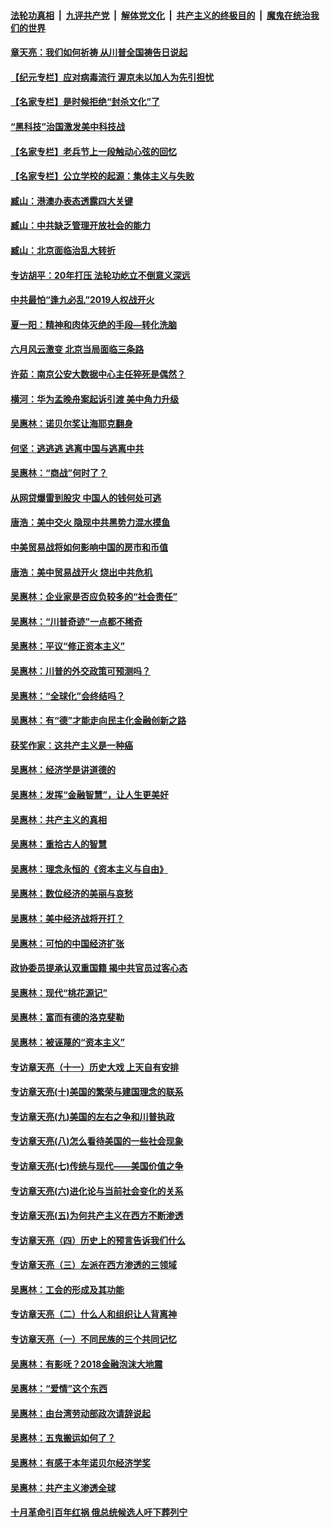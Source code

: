 

####  [法轮功真相](../../../../basic/blob/master/README.md?t=07082102) &nbsp;|&nbsp; [九评共产党](../../../../9ping.md/blob/master/README.md?t=07082102) &nbsp;|&nbsp; [解体党文化](../../../../jtdwh.md/blob/master/README.md?t=07082102)  &nbsp;|&nbsp; [共产主义的终极目的](../../../../gczydzjmd.md/blob/master/README.md?t=07082102) &nbsp;|&nbsp; [魔鬼在统治我们的世界](../../../../mgztzwmdsj.md/blob/master/README.md?t=07082102) 

#### [章天亮：我们如何祈祷 从川普全国祷告日说起](../pages/nsc423/n11944627.md?t=07082102) 

#### [【纪元专栏】应对病毒流行 渥京未以加人为先引担忧](../pages/nsc423/n11875714.md?t=07082102) 

#### [【名家专栏】是时候拒绝“封杀文化”了](../pages/nsc423/n11814093.md?t=07082102) 

#### [“黑科技”治国激发美中科技战](../pages/nsc423/n11638056.md?t=07082102) 

#### [【名家专栏】老兵节上一段触动心弦的回忆](../pages/nsc423/n11646016.md?t=07082102) 

#### [【名家专栏】公立学校的起源：集体主义与失败](../pages/nsc423/n11601833.md?t=07082102) 

#### [臧山：港澳办表态透露四大关键](../pages/nsc423/n11421628.md?t=07082102) 

#### [臧山：中共缺乏管理开放社会的能力](../pages/nsc423/n11407457.md?t=07082102) 

#### [臧山：北京面临治乱大转折](../pages/nsc423/n11406895.md?t=07082102) 

#### [专访胡平：20年打压 法轮功屹立不倒意义深远](../pages/nsc423/n11398800.md?t=07082102) 

#### [中共最怕“逢九必乱”2019人权战开火](../pages/nsc423/n11385248.md?t=07082102) 

#### [夏一阳：精神和肉体灭绝的手段—转化洗脑](../pages/nsc423/n11368250.md?t=07082102) 

#### [六月风云激变 北京当局面临三条路](../pages/nsc423/n11313668.md?t=07082102) 

#### [许茹：南京公安大数据中心主任猝死是偶然？](../pages/nsc423/n11064744.md?t=07082102) 

#### [横河：华为孟晚舟案起诉引渡 美中角力升级](../pages/nsc423/n11027230.md?t=07082102) 

#### [吴惠林：诺贝尔奖让海耶克翻身](../pages/nsc423/n10890049.md?t=07082102) 

#### [何坚：逃逃逃 逃离中国与逃离中共](../pages/nsc423/n10592891.md?t=07082102) 

#### [吴惠林：“商战”何时了？](../pages/nsc423/n10573558.md?t=07082102) 

#### [从网贷爆雷到股灾 中国人的钱何处可逃](../pages/nsc423/n10572800.md?t=07082102) 

#### [唐浩：美中交火 隐现中共黑势力混水摸鱼](../pages/nsc423/n10544040.md?t=07082102) 

#### [中美贸易战将如何影响中国的房市和币值](../pages/nsc423/n10543697.md?t=07082102) 

#### [唐浩：美中贸易战开火 烧出中共危机](../pages/nsc423/n10540126.md?t=07082102) 

#### [吴惠林：企业家是否应负较多的“社会责任”](../pages/nsc423/n10535022.md?t=07082102) 

#### [吴惠林：“川普奇迹”一点都不稀奇](../pages/nsc423/n10512808.md?t=07082102) 

#### [吴惠林：平议“修正资本主义”](../pages/nsc423/n10495724.md?t=07082102) 

#### [吴惠林：川普的外交政策可预测吗？](../pages/nsc423/n10462387.md?t=07082102) 

#### [吴惠林：“全球化”会终结吗？](../pages/nsc423/n10452838.md?t=07082102) 

#### [吴惠林：有“德”才能走向民主化金融创新之路](../pages/nsc423/n10432292.md?t=07082102) 

#### [获奖作家：这共产主义是一种癌](../pages/nsc423/n10431541.md?t=07082102) 

#### [吴惠林：经济学是讲道德的](../pages/nsc423/n10398014.md?t=07082102) 

#### [吴惠林：发挥“金融智慧”，让人生更美好](../pages/nsc423/n10375019.md?t=07082102) 

#### [吴惠林：共产主义的真相](../pages/nsc423/n10351394.md?t=07082102) 

#### [吴惠林：重拾古人的智慧](../pages/nsc423/n10337691.md?t=07082102) 

#### [吴惠林：理念永恒的《资本主义与自由》](../pages/nsc423/n10316274.md?t=07082102) 

#### [吴惠林：数位经济的美丽与哀愁](../pages/nsc423/n10292946.md?t=07082102) 

#### [吴惠林：美中经济战将开打？](../pages/nsc423/n10258825.md?t=07082102) 

#### [吴惠林：可怕的中国经济扩张](../pages/nsc423/n10219147.md?t=07082102) 

#### [政协委员提承认双重国籍 揭中共官员过客心态](../pages/nsc423/n10208809.md?t=07082102) 

#### [吴惠林：现代“桃花源记”](../pages/nsc423/n10185234.md?t=07082102) 

#### [吴惠林：富而有德的洛克斐勒](../pages/nsc423/n10142264.md?t=07082102) 

#### [吴惠林：被诬蔑的“资本主义”](../pages/nsc423/n10124816.md?t=07082102) 

#### [专访章天亮（十一）历史大戏 上天自有安排](../pages/nsc423/n10094905.md?t=07082102) 

#### [专访章天亮(十)美国的繁荣与建国理念的联系](../pages/nsc423/n10094899.md?t=07082102) 

#### [专访章天亮(九)美国的左右之争和川普执政](../pages/nsc423/n10094889.md?t=07082102) 

#### [专访章天亮(八)怎么看待美国的一些社会现象](../pages/nsc423/n10094857.md?t=07082102) 

#### [专访章天亮(七)传统与现代——美国价值之争](../pages/nsc423/n10093140.md?t=07082102) 

#### [专访章天亮(六)进化论与当前社会变化的关系](../pages/nsc423/n10092036.md?t=07082102) 

#### [专访章天亮(五)为何共产主义在西方不断渗透](../pages/nsc423/n10083620.md?t=07082102) 

#### [专访章天亮（四）历史上的预言告诉我们什么](../pages/nsc423/n10083606.md?t=07082102) 

#### [专访章天亮（三）左派在西方渗透的三领域](../pages/nsc423/n10081115.md?t=07082102) 

#### [吴惠林：工会的形成及其功能](../pages/nsc423/n10080633.md?t=07082102) 

#### [专访章天亮（二）什么人和组织让人背离神](../pages/nsc423/n10076637.md?t=07082102) 

#### [专访章天亮（一）不同民族的三个共同记忆](../pages/nsc423/n10074188.md?t=07082102) 

#### [吴惠林：有影呒？2018金融泡沫大地震](../pages/nsc423/n10040534.md?t=07082102) 

#### [吴惠林：“爱情”这个东西](../pages/nsc423/n10019423.md?t=07082102) 

#### [吴惠林：由台湾劳动部政次请辞说起](../pages/nsc423/n9979679.md?t=07082102) 

#### [吴惠林：五鬼搬运如何了？](../pages/nsc423/n9925338.md?t=07082102) 

#### [吴惠林：有感于本年诺贝尔经济学奖](../pages/nsc423/n9871883.md?t=07082102) 

#### [吴惠林：共产主义渗透全球](../pages/nsc423/n9812748.md?t=07082102) 

#### [十月革命引百年红祸 俄总统候选人吁下葬列宁](../pages/nsc423/n9810182.md?t=07082102) 

